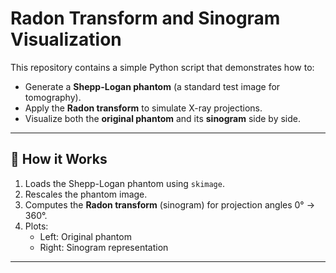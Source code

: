 # Radon Transform and Sinogram Visualization

This repository contains a simple Python script that demonstrates how to:
- Generate a **Shepp-Logan phantom** (a standard test image for tomography).
- Apply the **Radon transform** to simulate X-ray projections.
- Visualize both the **original phantom** and its **sinogram** side by side.

---

## 🚀 How it Works
1. Loads the Shepp-Logan phantom using `skimage`.
2. Rescales the phantom image.
3. Computes the **Radon transform** (sinogram) for projection angles 0° → 360°.
4. Plots:
   - Left: Original phantom
   - Right: Sinogram representation

---

